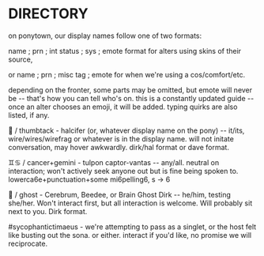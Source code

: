 # DIRECTORY
on ponytown, our display names follow one of two formats:
<p> 
name ; prn ; int status ; sys ; emote format for alters using skins of their source, </p>
<p>or name ; prn ; misc tag ; emote for when we're using a cos/comfort/etc.</p>
depending on the fronter, some parts may be omitted, but emote will never be -- that's how you can tell who's on. 
this is a constantly updated guide -- once an alter chooses an emoji, it will be added. typing quirks are also listed, if any.

<p>📌 / thumbtack - halcifer (or, whatever display name on the pony) -- it/its, wire/wires/wirefrag or whatever is in the display name. will not initate conversation, may hover awkwardly. dirk/hal format or dave format.</p>

♊♋ / cancer+gemini - tulpon captor-vantas -- any/all. neutral on interaction; won't actively seek anyone out but is fine being spoken to. lowerca6e+punctuation+some mi6pelling6, s -> 6

<p>👻 / ghost - Cerebrum, Beedee, or Brain Ghost Dirk -- he/him, testing she/her. Won't interact first, but all interaction is welcome. Will probably sit next to you. Dirk format. </p>

#sycophantictimaeus - we're attempting to pass as a singlet, or the host felt like busting out the sona. or either. interact if you'd like, no promise we will reciprocate.
